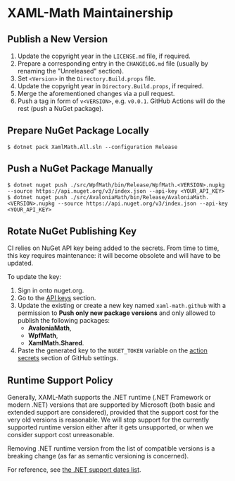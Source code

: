XAML-Math Maintainership
========================

Publish a New Version
---------------------
1. Update the copyright year in the `LICENSE.md` file, if required.
2. Prepare a corresponding entry in the `CHANGELOG.md` file (usually by renaming the "Unreleased" section).
3. Set `<Version>` in the `Directory.Build.props` file.
4. Update the copyright year in `Directory.Build.props`, if required.
5. Merge the aforementioned changes via a pull request.
6. Push a tag in form of `v<VERSION>`, e.g. `v0.0.1`. GitHub Actions will do the rest (push a NuGet package).

Prepare NuGet Package Locally
-----------------------------
```console
$ dotnet pack XamlMath.All.sln --configuration Release
```

Push a NuGet Package Manually
-----------------------------
```console
$ dotnet nuget push ./src/WpfMath/bin/Release/WpfMath.<VERSION>.nupkg --source https://api.nuget.org/v3/index.json --api-key <YOUR_API_KEY>
$ dotnet nuget push ./src/AvaloniaMath/bin/Release/AvaloniaMath.<VERSION>.nupkg --source https://api.nuget.org/v3/index.json --api-key <YOUR_API_KEY>
```

Rotate NuGet Publishing Key
---------------------------
CI relies on NuGet API key being added to the secrets. From time to time, this key requires maintenance: it will become obsolete and will have to be updated.

To update the key:

1. Sign in onto nuget.org.
2. Go to the [API keys][nuget.api-keys] section.
3. Update the existing or create a new key named `xaml-math.github` with a permission to **Push only new package versions** and only allowed to publish the following packages:
   - **AvaloniaMath**,
   - **WpfMath**,
   - **XamlMath.Shared**.
4. Paste the generated key to the `NUGET_TOKEN` variable on the [action secrets][github.secrets] section of GitHub settings.

Runtime Support Policy
----------------------
Generally, XAML-Math supports the .NET runtime (.NET Framework or modern .NET) versions that are supported by Microsoft (both basic and extended support are considered), provided that the support cost for the very old versions is reasonable. We will stop support for the currently supported runtime version either after it gets unsupported, or when we consider support cost unreasonable.

Removing .NET runtime version from the list of compatible versions is a breaking change (as far as semantic versioning is concerned).

For reference, see [the .NET support dates list][dotnet-support-dates].

[dotnet-support-dates]: https://fornever.me/en/posts/2021-04-10.net-support-dates.html
[github.secrets]: https://github.com/ForNeVeR/xaml-math/settings/secrets/actions
[nuget.api-keys]: https://www.nuget.org/account/apikeys

